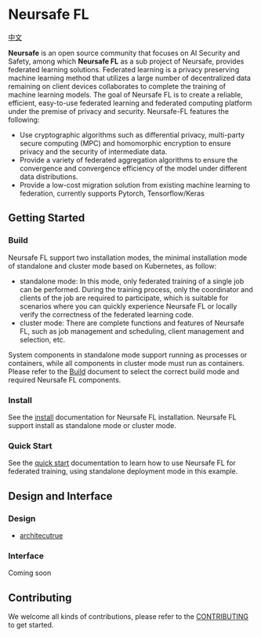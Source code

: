 # Neursafe FL

[中文](README_zh.md)

**Neursafe** is an open source community that focuses on AI Security and Safety, among which **Neursafe FL** as a sub project of Neursafe, provides federated learning solutions. Federated learning is a privacy preserving machine learning method that utilizes a large number of decentralized data remaining on client devices collaborates to complete the training of machine learning models. The goal of Neursafe FL is to create a reliable, efficient, easy-to-use federated learning and federated computing platform under the premise of privacy and security. Neursafe-FL features the following:

* Use cryptographic algorithms such as differential privacy, multi-party secure computing (MPC) and homomorphic encryption to ensure privacy and the security of intermediate data.
* Provide a variety of federated aggregation algorithms to ensure the convergence and convergence efficiency of the model under different data distributions.
* Provide a low-cost migration solution from existing machine learning to federation, currently supports Pytorch, Tensorflow/Keras



## Getting Started

### Build

Neursafe FL support two installation modes, the minimal installation mode of standalone and cluster mode based on Kubernetes, as follow:

- standalone mode:  In this mode, only federated training of a single job can be performed. During the training process, only the coordinator and clients of the job are required to participate, which is suitable for scenarios where you can quickly experience Neursafe FL or locally verify the correctness of the federated learning code.
- cluster mode: There are complete functions and features of Neursafe FL, such as job management and scheduling, client management and selection, etc.

System components in standalone mode support running as processes  or containers, while all components in cluster mode must run as containers. Please refer to the [Build](docs/build.md) document to select the correct build mode and required  Neursafe FL components.

### Install

See the [install](./docs/install.md)  documentation for Neursafe FL installation. Neursafe FL support install as standalone mode or cluster mode.

### Quick Start

See the [quick start](./docs/quick_start.md) documentation to learn how to use Neursafe FL for federated training, using standalone deployment mode in this example.



## Design and Interface

### Design

- [architecutrue](./docs/architecture.md)

### Interface

Coming soon



## Contributing

We welcome all kinds of contributions, please refer to the [CONTRIBUTING](CONTRIBUTING.md) to get started.












